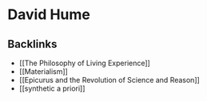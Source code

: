 # David Hume



## Backlinks

-   [[The Philosophy of Living Experience]]
-   [[Materialism]]
-   [[Epicurus and the Revolution of Science and Reason]]
-   [[synthetic a priori]]
